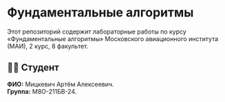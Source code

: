 # Фундаментальные алгоритмы

Этот репозиторий содержит лабораторные работы по курсу «Фундаментальные алгоритмы» Московского авиационного института (МАИ), 2 курс, 8 факультет.

## 👨‍🎓 Студент
**ФИО:** Мицкевич Артём Алексеевич. \
**Группа:** М8О-211БВ-24.

